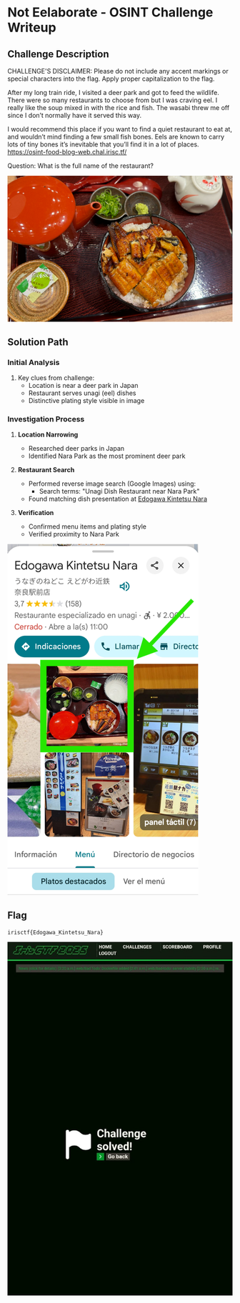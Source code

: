 # Not Eelaborate - OSINT Challenge Writeup

## Challenge Description
CHALLENGE'S DISCLAIMER: Please do not include any accent markings or special characters into the flag. Apply proper capitalization to the flag.

After my long train ride, I visited a deer park and got to feed the wildlife. There were so many restaurants to choose from but I was craving eel. I really like the soup mixed in with the rice and fish. The wasabi threw me off since I don’t normally have it served this way.

I would recommend this place if you want to find a quiet restaurant to eat at, and wouldn’t mind finding a few small fish bones. Eels are known to carry lots of tiny bones it’s inevitable that you’ll find it in a lot of places. https://osint-food-blog-web.chal.irisc.tf/

Question: What is the full name of the restaurant?

![Challenge Image](./images/blog-image.png)

## Solution Path

### Initial Analysis
1. Key clues from challenge:
   - Location is near a deer park in Japan
   - Restaurant serves unagi (eel) dishes
   - Distinctive plating style visible in image

### Investigation Process
1. **Location Narrowing**
   - Researched deer parks in Japan
   - Identified Nara Park as the most prominent deer park

2. **Restaurant Search**
   - Performed reverse image search (Google Images) using:
     - Search terms: "Unagi Dish Restaurant near Nara Park"
   - Found matching dish presentation at [Edogawa Kintetsu Nara](https://maps.app.goo.gl/d2VqjxsCzop5jx1y6)

3. **Verification**
   - Confirmed menu items and plating style
   - Verified proximity to Nara Park

![Restaurant](./images/maps.png)

## Flag
```
irisctf{Edogawa_Kintetsu_Nara}
```

![Challenge Solved](../../images/challenge-solved.jpeg)